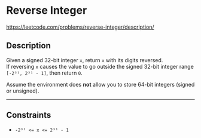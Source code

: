 #  Reverse Integer
https://leetcode.com/problems/reverse-integer/description/
##  Description
Given a signed 32-bit integer `x`, return `x` with its digits reversed.  
If reversing `x` causes the value to go outside the signed 32-bit integer range `[-2³¹, 2³¹ - 1]`, then return `0`.

Assume the environment does **not** allow you to store 64-bit integers (signed or unsigned).

---

## Constraints
- `-2³¹ <= x <= 2³¹ - 1`
